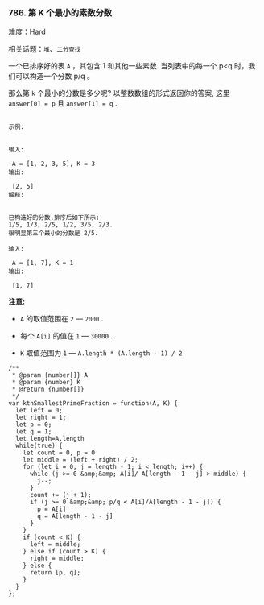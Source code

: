 ### 786. 第 K 个最小的素数分数

难度：Hard

相关话题：`堆`、`二分查找`

一个已排序好的表 `A` ，其包含 1 和其他一些素数. 当列表中的每一个 p<q 时，我们可以构造一个分数 p/q 。



那么第 `k` 个最小的分数是多少呢? 以整数数组的形式返回你的答案, 这里 `answer[0] = p` 且 `answer[1] = q` .





```

示例:


输入:

 A = [1, 2, 3, 5], K = 3
输出:

 [2, 5]
解释:


已构造好的分数,排序后如下所示:
1/5, 1/3, 2/5, 1/2, 3/5, 2/3.
很明显第三个最小的分数是 2/5.

输入:

 A = [1, 7], K = 1
输出:

 [1, 7]

```


**注意:** 




* `A`  的取值范围在  `2`  &mdash;  `2000` .

* 每个 `A[i]`  的值在  `1`  &mdash; `30000` .

* `K`  取值范围为  `1`  &mdash; `A.length * (A.length - 1) / 2`






```
/**
 * @param {number[]} A
 * @param {number} K
 * @return {number[]}
 */
var kthSmallestPrimeFraction = function(A, K) {
  let left = 0;
  let right = 1;
  let p = 0;
  let q = 1;
  let length=A.length
  while(true) {
    let count = 0, p = 0
    let middle = (left + right) / 2;
    for (let i = 0, j = length - 1; i < length; i++) {
      while (j >= 0 &amp;&amp; A[i]/ A[length - 1 - j] > middle) {
        j--;
      }
      count += (j + 1);
      if (j >= 0 &amp;&amp; p/q < A[i]/A[length - 1 - j]) {
        p = A[i]
        q = A[length - 1 - j]
      }
    }
    if (count < K) {
      left = middle;
    } else if (count > K) {
      right = middle;
    } else {
      return [p, q];
    }
  }
};



```

